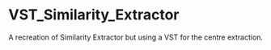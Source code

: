 # VST_Similarity_Extractor
A recreation of Similarity Extractor but using a VST for the centre extraction.
